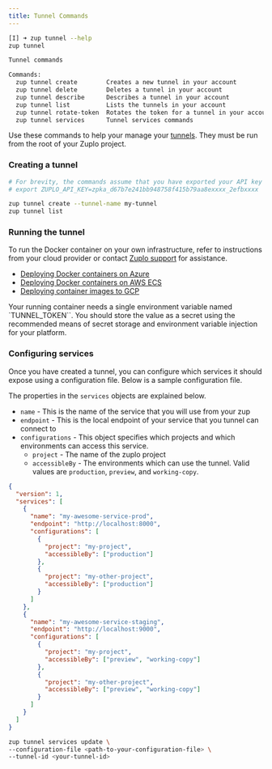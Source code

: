 ```yaml
---
title: Tunnel Commands
---
```


```bash
[I] ➜ zup tunnel --help
zup tunnel

Tunnel commands

Commands:
  zup tunnel create        Creates a new tunnel in your account
  zup tunnel delete        Deletes a tunnel in your account
  zup tunnel describe      Describes a tunnel in your account
  zup tunnel list          Lists the tunnels in your account
  zup tunnel rotate-token  Rotates the token for a tunnel in your account
  zup tunnel services      Tunnel services commands
```

Use these commands to help your manage your
[tunnels](../articles/secure-tunnel.md). They must be run from the root of your
Zuplo project.

### Creating a tunnel

```bash
# For brevity, the commands assume that you have exported your API key as an environment variable,
# export ZUPLO_API_KEY=zpka_d67b7e241bb948758f415b79aa8exxxx_2efbxxxx

zup tunnel create --tunnel-name my-tunnel
zup tunnel list
```

### Running the tunnel

To run the Docker container on your own infrastructure, refer to instructions
from your cloud provider or contact [Zuplo support](mailto:support@zuplo.com)
for assistance.

- [Deploying Docker containers on Azure](https://docs.microsoft.com/en-us/learn/modules/run-docker-with-azure-container-instances/)
- [Deploying Docker containers on AWS ECS](https://docs.aws.amazon.com/AmazonECS/latest/userguide/getting-started.html)
- [Deploying container images to GCP](https://cloud.google.com/compute/docs/containers/deploying-containers)

Your running container needs a single environment variable named
`TUNNEL_TOKEN``. You should store the value as a secret using the recommended
means of secret storage and environment variable injection for your platform.

### Configuring services

Once you have created a tunnel, you can configure which services it should
expose using a configuration file. Below is a sample configuration file.

The properties in the `services` objects are explained below.

- `name` - This is the name of the service that you will use from your zup
- `endpoint` - This is the local endpoint of your service that you tunnel can
  connect to
- `configurations` - This object specifies which projects and which environments
  can access this service.
  - `project` - The name of the zuplo project
  - `accessibleBy` - The environments which can use the tunnel. Valid values are
    `production`, `preview`, and `working-copy`.

```json
{
  "version": 1,
  "services": [
    {
      "name": "my-awesome-service-prod",
      "endpoint": "http://localhost:8000",
      "configurations": [
        {
          "project": "my-project",
          "accessibleBy": ["production"]
        },
        {
          "project": "my-other-project",
          "accessibleBy": ["production"]
        }
      ]
    },
    {
      "name": "my-awesome-service-staging",
      "endpoint": "http://localhost:9000",
      "configurations": [
        {
          "project": "my-project",
          "accessibleBy": ["preview", "working-copy"]
        },
        {
          "project": "my-other-project",
          "accessibleBy": ["preview", "working-copy"]
        }
      ]
    }
  ]
}
```

```bash
zup tunnel services update \
--configuration-file <path-to-your-configuration-file> \
--tunnel-id <your-tunnel-id>
```
